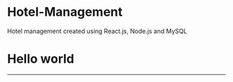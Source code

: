 # Hotel-Management
Hotel management created using React.js, Node.js and MySQL
<h1>Hello world</h1>
<hr>
